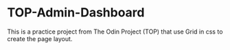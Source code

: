 # TOP-Admin-Dashboard
This is a practice project from The Odin Project (TOP) that use Grid in css to create the page layout. 

